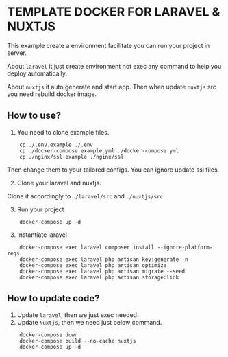 # TEMPLATE DOCKER FOR LARAVEL & NUXTJS

This example create a environment facilitate you can run your project in server.

About `laravel` it just create environment not exec any command to help you deploy automatically.

About `nuxtjs` it auto generate and start app. Then when update `nuxtjs` src you need rebuild docker image.

## How to use?

1. You need to clone example files.

```command
    cp ./.env.example ./.env
    cp ./docker-compose.example.yml ./docker-compose.yml
    cp ./nginx/ssl-example ./nginx/ssl
```

Then change them to your tailored configs. You can ignore update ssl files.

2. Clone your laravel and nuxtjs.

Clone it accordingly to `./laravel/src` and `./nuxtjs/src`

3. Run your project

```command
    docker-compose up -d
```

3. Instantiate laravel

```command
    docker-compose exec laravel composer install --ignore-platform-reqs
    docker-compose exec laravel php artisan key:generate -n
    docker-compose exec laravel php artisan optimize
    docker-compose exec laravel php artisan migrate --seed
    docker-compose exec laravel php artisan storage:link
```

## How to update code?

1. Update `laravel`, then we just exec needed.
2. Update `Nuxtjs`, then we need just below command.

```command
    docker-compose down
    docker-compose build --no-cache nuxtjs
    docker-compose up -d
```
